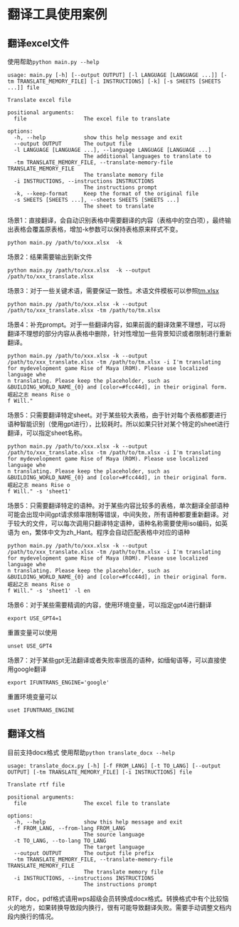 # 翻译工具使用案例

## 翻译excel文件
使用帮助`python main.py --help`
```shell
usage: main.py [-h] [--output OUTPUT] [-l LANGUAGE [LANGUAGE ...]] [-tm TRANSLATE_MEMORY_FILE] [-i INSTRUCTIONS] [-k] [-s SHEETS [SHEETS ...]] file

Translate excel file

positional arguments:
  file                  The excel file to translate

options:
  -h, --help            show this help message and exit
  --output OUTPUT       The output file
  -l LANGUAGE [LANGUAGE ...], --language LANGUAGE [LANGUAGE ...]
                        The additional languages to translate to
  -tm TRANSLATE_MEMORY_FILE, --translate-memory-file TRANSLATE_MEMORY_FILE
                        The translate memory file
  -i INSTRUCTIONS, --instructions INSTRUCTIONS
                        The instructions prompt
  -k, --keep-format     Keep the format of the original file
  -s SHEETS [SHEETS ...], --sheets SHEETS [SHEETS ...]
                        The sheet to translate
```

场景1：直接翻译，会自动识别表格中需要翻译的内容（表格中的空白项），最终输出表格会覆盖原表格，增加-k参数可以保持表格原来样式不变。
```shell
python main.py /path/to/xxx.xlsx  -k
```

场景2：结果需要输出到新文件
```shell
python main.py /path/to/xxx.xlsx  -k --output /path/to/xxx_translate.xlsx
```

场景3：对于一些关键术语，需要保证一致性。术语文件模板可以参照[tm.xlsx](../assets/tm.xlsx)
```shell
python main.py /path/to/xxx.xlsx -k --output /path/to/xxx_translate.xlsx -tm /path/to/tm.xlsx
```

场景4：补充prompt。对于一些翻译内容，如果前面的翻译效果不理想，可以将翻译不理想的部分内容从表格中删除，针对性增加一些背景知识或者限制进行重新翻译。
```shell
python main.py /path/to/xxx.xlsx -k --output /path/to/xxx_translate.xlsx -tm /path/to/tm.xlsx -i I'm translating for mydevelopment game Rise of Maya (ROM). Please use localized language whe
n translating. Please keep the placeholder, such as &BUILDING_WORLD_NAME_{0} and [color=#fcc44d], in their original form. 崛起之志 means Rise o
f Will."
```

场景5：只需要翻译特定sheet。对于某些较大表格，由于针对每个表格都要进行语种智能识别（使用gpt进行），比较耗时。所以如果只针对某个特定的sheet进行翻译，可以指定sheet名称。
```shell
python main.py /path/to/xxx.xlsx -k --output /path/to/xxx_translate.xlsx -tm /path/to/tm.xlsx -i I'm translating for mydevelopment game Rise of Maya (ROM). Please use localized language whe
n translating. Please keep the placeholder, such as &BUILDING_WORLD_NAME_{0} and [color=#fcc44d], in their original form. 崛起之志 means Rise o
f Will." -s 'sheet1'
```

场景5：只需要翻译特定的语种。对于某些内容比较多的表格，单次翻译全部语种可能会出现中间gpt请求频率限制等错误，中间失败，所有语种都要重新翻译。对于较大的文件，可以每次调用只翻译特定语种，语种名称需要使用iso编码，如英语为 en，繁体中文为zh_Hant。程序会自动匹配表格中对应的语种
```shell
python main.py /path/to/xxx.xlsx -k --output /path/to/xxx_translate.xlsx -tm /path/to/tm.xlsx -i I'm translating for mydevelopment game Rise of Maya (ROM). Please use localized language whe
n translating. Please keep the placeholder, such as &BUILDING_WORLD_NAME_{0} and [color=#fcc44d], in their original form. 崛起之志 means Rise o
f Will." -s 'sheet1' -l en
```

场景6：对于某些需要精调的内容，使用环境变量，可以指定gpt4进行翻译
```shell
export USE_GPT4=1
```
重置变量可以使用
```shell
unset USE_GPT4
```

场景7：对于某些gpt无法翻译或者失败率很高的语种，如缅甸语等，可以直接使用google翻译
```shell
export IFUNTRANS_ENGINE='google'
```
重置环境变量可以
```shell
uset IFUNTRANS_ENGINE
```

## 翻译文档
目前支持docx格式
使用帮助`python translate_docx --help`
```shell
usage: translate_docx.py [-h] [-f FROM_LANG] [-t TO_LANG] [--output OUTPUT] [-tm TRANSLATE_MEMORY_FILE] [-i INSTRUCTIONS] file

Translate rtf file

positional arguments:
  file                  The excel file to translate

options:
  -h, --help            show this help message and exit
  -f FROM_LANG, --from-lang FROM_LANG
                        The source language
  -t TO_LANG, --to-lang TO_LANG
                        The target language
  --output OUTPUT       The output file prefix
  -tm TRANSLATE_MEMORY_FILE, --translate-memory-file TRANSLATE_MEMORY_FILE
                        The translate memory file
  -i INSTRUCTIONS, --instructions INSTRUCTIONS
                        The instructions prompt
```
RTF，doc，pdf格式请用wps超级会员转换成docx格式。转换格式中有个比较恼火的地方，如果转换导致段内换行，很有可能导致翻译失败。需要手动调整文档内段内换行的情况。